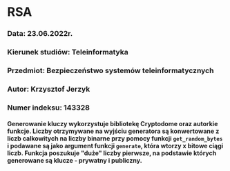 ﻿# RSA
###  Data: 23.06.2022r.
### Kierunek studiów: Teleinformatyka                           
### Przedmiot: Bezpieczeństwo systemów teleinformatycznych
### Autor: Krzysztof Jerzyk
### Numer indeksu: 143328

#### Generowanie kluczy wykorzystuje bibliotekę Cryptodome oraz autorkie funkcje. Liczby otrzymywane na wyjściu generatora są konwertowane z liczb calkowitych na liczby binarne przy pomocy funkcji ```get_random_bytes``` i podawane są jako argument funkcji ```generate```, która wtorzy x bitowe ciągi liczb. Funkcja poszukuje "duże" liczby pierwsze, na podstawie których generowane są klucze - prywatny i publiczny.
